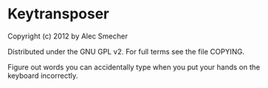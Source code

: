 Keytransposer
=============
Copyright (c) 2012 by Alec Smecher

Distributed under the GNU GPL v2. For full terms see the file COPYING.

Figure out words you can accidentally type when you put your hands on the keyboard incorrectly.
